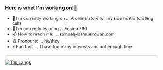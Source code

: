 ### Here is what I'm working on!👋

- 🔭 I’m currently working on ... A online store for my side hustle (crafting cult)
- 🌱 I’m currently learning ... Fusion 360
- 📫 How to reach me: ... samuel@samuelrowan.com
- 😄 Pronouns: ... he/they
- ⚡ Fun fact: ... I have too many interests and not enough time
---
[![Top Langs](https://github-readme-stats.vercel.app/api/top-langs/?username=samuelrowan)](https://github.com/anuraghazra/github-readme-stats)
